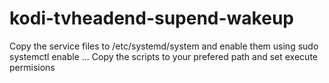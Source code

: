 # kodi-tvheadend-supend-wakeup

Copy the service files to /etc/systemd/system and enable them using
sudo systemctl enable ...
Copy the scripts to your prefered path and set execute permisions 

